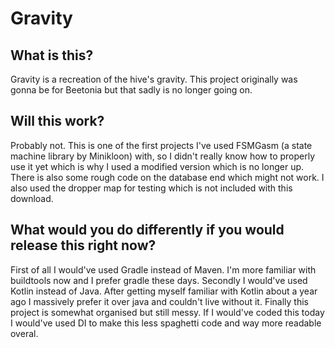 # Gravity

## What is this?
Gravity is a recreation of the hive's gravity. This project originally was gonna be for Beetonia but that sadly is no longer going on.

## Will this work?
Probably not. This is one of the first projects I've used FSMGasm (a state machine library by Minikloon) with, so I didn't really know how to properly use it yet which is why I used a modified version which is no longer up. There is also some rough code on the database end which might not work. I also used the dropper map for testing which is not included with this download.

## What would you do differently if you would release this right now?
First of all I would've used Gradle instead of Maven. I'm more familiar with buildtools now and I prefer gradle these days.
Secondly I would've used Kotlin instead of Java. After getting myself familiar with Kotlin about a year ago I massively prefer it over java and couldn't live without it.
Finally this project is somewhat organised but still messy. If I would've coded this today I would've used DI to make this less spaghetti code and way more readable overal.

